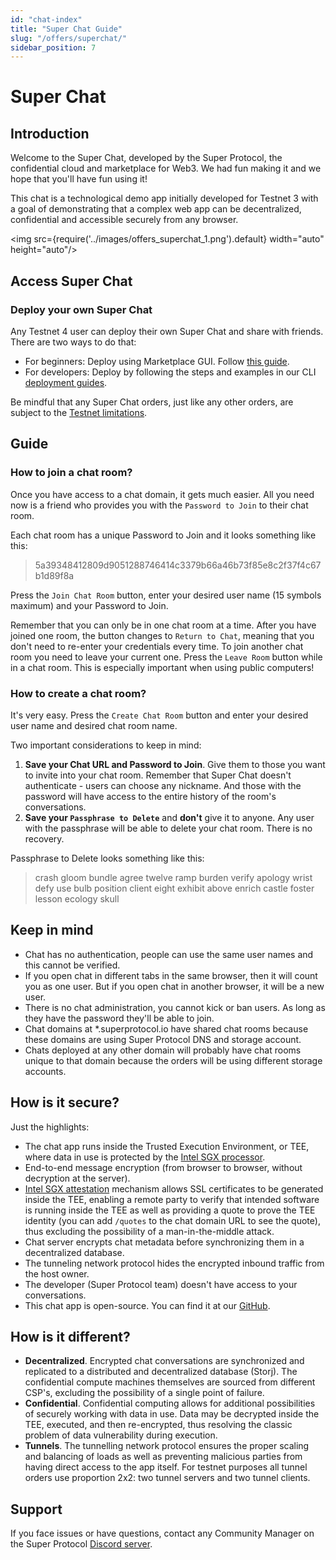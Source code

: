 ```yaml
---
id: "chat-index"
title: "Super Chat Guide"
slug: "/offers/superchat/"
sidebar_position: 7
---
```


# Super Chat

## Introduction

Welcome to the Super Chat, developed by the Super Protocol, the confidential cloud and marketplace for Web3. We had fun making it and we hope that you'll have fun using it!

This chat is a technological demo app initially developed for Testnet 3 with a goal of demonstrating that a complex web app can be decentralized, confidential and accessible securely from any browser. 

<img src={require('../images/offers_superchat_1.png').default} width="auto" height="auto"/>

## Access Super Chat

### Deploy your own Super Chat

Any Testnet 4 user can deploy their own Super Chat and share with friends. There are two ways to do that:

* For beginners: Deploy using Marketplace GUI. Follow [this guide](/developers/marketplace/walkthrough).
* For developers: Deploy by following the steps and examples in our CLI [deployment guides](/developers/deployment_guides/tunnels).

Be mindful that any Super Chat orders, just like any other orders, are subject to the [Testnet limitations](/marketplace/limitations).

## Guide

### How to join a chat room?
Once you have access to a chat domain, it gets much easier. All you need now is a friend who provides you with the `Password to Join` to their chat room.

Each chat room has a unique Password to Join and it looks something like this: 

> 5a39348412809d9051288746414c3379b66a46b73f85e8c2f37f4c67b1d89f8a

Press the `Join Chat Room` button, enter your desired user name (15 symbols maximum) and your Password to Join.

Remember that you can only be in one chat room at a time. After you have joined one room, the button changes to `Return to Chat`, meaning that you don't need to re-enter your credentials every time. To join another chat room you need to leave your current one. Press the `Leave Room` button while in a chat room. This is especially important when using public computers!

### How to create a chat room?

It's very easy. Press the `Create Chat Room` button and enter your desired user name and desired chat room name. 

Two important considerations to keep in mind:
1. **Save your Chat URL and Password to Join**. Give them to those you want to invite into your chat room. Remember that Super Chat doesn't authenticate - users can choose any nickname. And those with the password will have access to the entire history of the room's conversations.
2. **Save your `Passphrase to Delete`** and **don't** give it to anyone. Any user with the passphrase will be able to delete your chat room. There is no recovery.

Passphrase to Delete looks something like this:
> crash gloom bundle agree twelve ramp burden verify apology wrist defy use bulb position client eight exhibit above enrich castle foster lesson ecology skull

## Keep in mind

* Chat has no authentication, people can use the same user names and this cannot be verified.
* If you open chat in different tabs in the same browser, then it will count you as one user. But if you open chat in another browser, it will be a new user.
* There is no chat administration, you cannot kick or ban users. As long as they have the password they'll be able to join.
* Chat domains at *.superprotocol.io have shared chat rooms because these domains are using Super Protocol DNS and storage account.
* Chats deployed at any other domain will probably have chat rooms unique to that domain because the orders will be using different storage accounts.  

## How is it secure?

Just the highlights:

* The chat app runs inside the Trusted Execution Environment, or TEE, where data in use is protected by the [Intel SGX processor](https://www.intel.com/content/www/us/en/architecture-and-technology/software-guard-extensions.html).
* End-to-end message encryption (from browser to browser, without decryption at the server).
* [Intel SGX attestation](https://www.intel.com/content/www/us/en/developer/articles/technical/quote-verification-attestation-with-intel-sgx-dcap.html) mechanism allows SSL certificates to be generated inside the TEE, enabling a remote party to verify that intended software is running inside the TEE as well as providing a quote to prove the TEE identity (you can add `/quotes` to the chat domain URL to see the quote), thus excluding the possibility of a man-in-the-middle attack.
* Chat server encrypts chat metadata before synchronizing them in a decentralized database.
* The tunneling network protocol hides the encrypted inbound traffic from the host owner.
* The developer (Super Protocol team) doesn't have access to your conversations. 
* This chat app is open-source. You can find it at our [GitHub](https://github.com/Super-Protocol/solutions/tree/main/Tunnel%20Client/chat).

## How is it different?

* **Decentralized**. Encrypted chat conversations are synchronized and replicated to a distributed and decentralized database (Storj). The confidential compute machines themselves are sourced from different CSP's, excluding the possibility of a single point of failure.
* **Confidential**. Confidential computing allows for additional possibilities of securely working with data in use. Data may be decrypted inside the TEE, executed, and then re-encrypted, thus resolving the classic problem of data vulnerability during execution.
* **Tunnels**. The tunnelling network protocol ensures the proper scaling and balancing of loads as well as preventing malicious parties from having direct access to the app itself. For testnet purposes all tunnel orders use proportion 2x2: two tunnel servers and two tunnel clients.


## Support

If you face issues or have questions, contact any Community Manager on the Super Protocol [Discord server](https://discord.com/invite/superprotocol).
